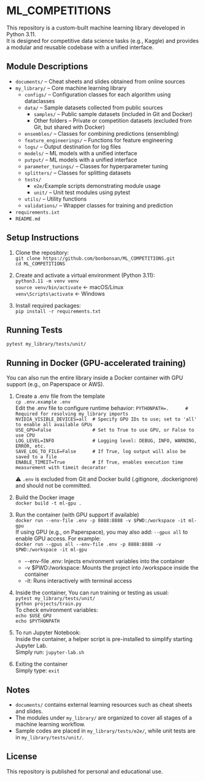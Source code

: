 # ML_COMPETITIONS

This repository is a custom-built machine learning library developed in Python 3.11.  
It is designed for competitive data science tasks (e.g., Kaggle) and provides a modular and reusable codebase with a unified interface.

## Module Descriptions

- `documents/` – Cheat sheets and slides obtained from online sources
- `my_library/` – Core machine learning library  
  - `configs/` – Configuration classes for each algorithm using dataclasses  
  - `data/` – Sample datasets collected from public sources  
    - `samples/` – Public sample datasets (included in Git and Docker)  
    - Other folders – Private or competition datasets (excluded from Git, but shared with Docker)  
  - `ensembles/` – Classes for combining predictions (ensembling)  
  - `feature_engineerings/` – Functions for feature engineering  
  - `logs/` – Output destination for log files  
  - `models/` – ML models with a unified interface  
  - `putput/` – ML models with a unified interface  
  - `parameter_tunings/` – Classes for hyperparameter tuning  
  - `splitters/` – Classes for splitting datasets  
  - `tests/`  
    - `e2e/`Example scripts demonstrating module usage  
    - `unit/` – Unit test modules using pytest  
  - `utils/` – Utility functions  
  - `validations/` – Wrapper classes for training and prediction
- `requirements.ixt`
- `README.md`

## Setup Instructions

1. Clone the repository:  
   `git clone https://github.com/bonbonsan/ML_COMPETITIONS.git`  
   `cd ML_COMPETITIONS`

2. Create and activate a virtual environment (Python 3.11):  
   `python3.11 -m venv venv`  
   `source venv/bin/activate`  ← macOS/Linux  
   `venv\Scripts\activate`     ← Windows

3. Install required packages:  
   `pip install -r requirements.txt`

## Running Tests

`pytest my_library/tests/unit/`

## Running in Docker (GPU-accelerated training)

You can also run the entire library inside a Docker container with GPU support (e.g., on Paperspace or AWS).

1. Create a .env file from the template  
   `cp .env.example .env`  
   Edit the .env file to configure runtime behavior: 
   `PYTHONPATH=.      # Required for resolving my_library imports`  
   `NVIDIA_VISIBLE_DEVICES=all  # Specify GPU IDs to use; set to 'all' to enable all available GPUs`  
   `USE_GPU=False               # Set to True to use GPU, or False to use CPU`  
   `LOG_LEVEL=INFO              # Logging level: DEBUG, INFO, WARNING, ERROR, etc.`  
   `SAVE_LOG_TO_FILE=False      # If True, log output will also be saved to a file`  
   `ENABLE_TIMEIT=True          # If True, enables execution time measurement with timeit decorator`  

   ⚠️ `.env` is excluded from Git and Docker build (.gitignore, .dockerignore) and should not be committed.

2. Build the Docker image  
   `docker build -t ml-gpu .`

3. Run the container (with GPU support if available)  
   `docker run --env-file .env -p 8888:8888 -v $PWD:/workspace -it ml-gpu`  
   If using GPU (e.g., on Paperspace), you may also add: `--gpus all` to enable GPU access. For example:  
   `docker run --gpus all --env-file .env -p 8888:8888 -v $PWD:/workspace -it ml-gpu`
  
   - --env-file .env: Injects environment variables into the container  
   - -v $PWD:/workspace: Mounts the project into /workspace inside the container  
   - -it: Runs interactively with terminal access  

4. Inside the container, You can run training or testing as usual:  
   `pytest my_library/tests/unit/`  
   `python projects/train.py`  
   To check environment variables:  
   `echo $USE_GPU`  
   `echo $PYTHONPATH`  

5. To run Jupyter Notebook:  
   Inside the container, a helper script is pre-installed to simplify starting Jupyter Lab.  
   Simply run: `jupyter-lab.sh`

6. Exiting the container  
   Simply type: `exit`

## Notes

- `documents/` contains external learning resources such as cheat sheets and slides.
- The modules under `my_library/` are organized to cover all stages of a machine learning workflow.
- Sample codes are placed in `my_library/tests/e2e/`, while unit tests are in `my_library/tests/unit/`.

## License

This repository is published for personal and educational use.  
